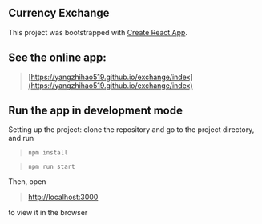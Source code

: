 Currency Exchange 
------------------------

This project was bootstrapped with [Create React App](https://github.com/facebookincubator/create-react-app). 

## See the online app:

> [https://yangzhihao519.github.io/exchange/index](https://yangzhihao519.github.io/exchange/index)

## Run the app in development mode

Setting up the project: clone the repository and go to the project directory, and run

> `npm install`

> `npm run start`

Then, open 

> [http://localhost:3000](http://localhost:3000) 

to view it in the browser